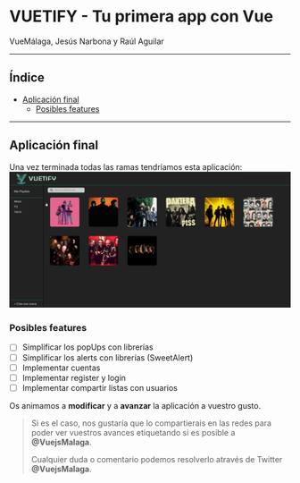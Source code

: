 # VUETIFY - Tu primera app con Vue
VueMálaga, Jesús Narbona y Raúl Aguilar

---

## Índice
  - [Aplicación final](#aplicación-final)
    - [Posibles features](#posibles-features)
  
---

## Aplicación final
Una vez terminada todas las ramas tendríamos esta aplicación:
![app-final-img](public/images/app-final.gif)

### Posibles features
- [ ] Simplificar los popUps con librerías
- [ ] Simplificar los alerts con librerías (SweetAlert)
- [ ] Implementar cuentas
- [ ] Implementar register y login
- [ ] Implementar compartir listas con usuarios

Os animamos a **modificar** y a **avanzar** la aplicación a vuestro gusto.
> Si es el caso, nos gustaría que lo compartierais en las redes para poder ver vuestros avances etiquetando si es posible a **@VuejsMalaga**.
> 
> Cualquier duda o comentario podemos resolverlo através de Twitter **@VuejsMalaga**.

